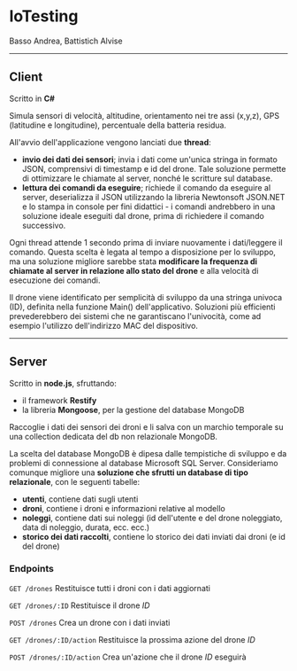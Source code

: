 # IoTesting

Basso Andrea,
Battistich Alvise

---

## Client
Scritto in **C#**

Simula sensori di velocità, altitudine, orientamento nei tre assi (x,y,z), GPS (latitudine e longitudine), percentuale della batteria residua.

All'avvio dell'applicazione vengono lanciati due **thread**:
  - **invio dei dati dei sensori**; invia i dati come un'unica stringa in formato JSON, comprensivi di timestamp e id del drone. Tale soluzione permette di ottimizzare le chiamate al server, nonché le scritture sul database.
  - **lettura dei comandi da eseguire**; richiede il comando da eseguire al server, deserializza il JSON utilizzando la libreria Newtonsoft JSON.NET e lo stampa in console per fini didattici - i comandi andrebbero in una soluzione ideale eseguiti dal drone, prima di richiedere il comando successivo. 
 
Ogni thread attende 1 secondo prima di inviare nuovamente i dati/leggere il comando. Questa scelta è legata al tempo a disposizione per lo sviluppo, ma una soluzione migliore sarebbe stata **modificare la frequenza di chiamate al server in relazione allo stato del drone** e alla velocità di esecuzione dei comandi.

Il drone viene identificato per semplicità di sviluppo da una stringa univoca (ID), definita nella funzione Main() dell'applicativo. Soluzioni più efficienti prevederebbero dei sistemi che ne garantiscano l'univocità, come ad esempio l'utilizzo dell'indirizzo MAC del dispositivo.

---

## Server
Scritto in **node.js**, sfruttando:
  - il framework **Restify**
  - la libreria **Mongoose**, per la gestione del database MongoDB
 
Raccoglie i dati dei sensori dei droni e li salva con un marchio temporale su una collection dedicata del db non relazionale MongoDB. 

La scelta del database MongoDB è dipesa dalle tempistiche di sviluppo e da problemi di connessione al database Microsoft SQL Server. Consideriamo comunque migliore una **soluzione che sfrutti un database di tipo relazionale**, con le seguenti tabelle:
  - **utenti**, contiene dati sugli utenti
  - **droni**, contiene i droni e informazioni relative al modello
  - **noleggi**, contiene dati sui noleggi (id dell'utente e del drone noleggiato, data di noleggio, durata, ecc. ecc.)
  - **storico dei dati raccolti**, contiene lo storico dei dati inviati dai droni (e id del drone)

  ### Endpoints
  `GET /drones` Restituisce tutti i droni con i dati aggiornati
  
  `GET /drones/:ID` Restituisce il drone *ID*
  
  `POST /drones` Crea un drone con i dati inviati
  
  `GET /drones/:ID/action` Restituisce la prossima azione del drone *ID*
  
  `POST /drones/:ID/action` Crea un'azione che il drone *ID* eseguirà
